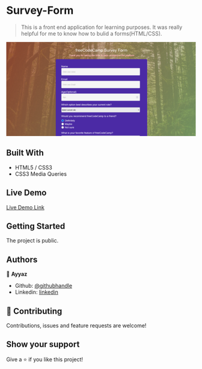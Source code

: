# Survey-Form

> This is a front end application for learning purposes. It was really helpful for me to know how to bulid a forms(HTML/CSS).

![Alt text](https://github.com/Muhammadayyazmairaj/Survey-Form/blob/main/2021-08-12%20(2).png)

## Built With

- HTML5 / CSS3
- CSS3 Media Queries

## Live Demo

[Live Demo Link](https://muhammadayyazmairaj.github.io/Survey-Form/)

## Getting Started

The project is public.

## Authors

👤 **Ayyaz**

- Github: [@githubhandle](https://github.com/Muhammadayyazmairaj)
- Linkedin: [linkedin](https://www.linkedin.com/in/muahmmad-ayyaz-mairaj-b13009b5/)

## 🤝 Contributing

Contributions, issues and feature requests are welcome!

## Show your support

Give a ⭐️ if you like this project!
